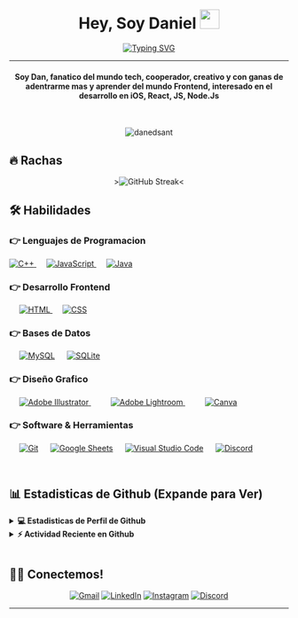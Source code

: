 
<h1 align="center">Hey, Soy Daniel <img src="https://media.giphy.com/media/hvRJCLFzcasrR4ia7z/giphy.gif" width="35"></h1>
<p align="center">
<a href="https://git.io/typing-svg"><img src="https://readme-typing-svg.demolab.com?font=Fira+Code&duration=1500&pause=2000&color=3DF7D0&background=7704FF00&center=true&width=435&lines=Estudiante+de+Inform%C3%A1tica;Javascript+%7C+iOS+" alt="Typing SVG" /></a>
</p>
<hr/>
<h4 align="center">Soy Dan, fanatico del mundo tech, cooperador, creativo y con ganas de adentrarme mas y aprender del mundo Frontend, interesado en el desarrollo en iOS, React, JS, Node.Js</h4>
<br>
<p align="center"> <img src="https://komarev.com/ghpvc/?username=danedsant&label=Profile%20views&color=0e75b6&style=plastic" alt="danedsant" /> </p>

## 🔥 Rachas
<p align="center">><img src="https://streak-stats.demolab.com?user=danedsant&theme=dracula&hide_border=true&border_radius=70&locale=es&short_numbers=true" alt="GitHub Streak" /><</p>


## 🛠️ Habilidades

### 👉 Lenguajes de Programacion

<p align="left"> 

  <a href="https://www.w3schools.com/cpp/" target="_blank"> 
    <img alt="C++" src="https://img.shields.io/badge/C++%20-%2300599C.svg?logo=c%2B%2B&logoColor=white">
  </a> 
  &emsp;
  <a href="https://developer.mozilla.org/en-US/docs/Web/JavaScript" target="_blank"> 
     <img alt="JavaScript" src="https://img.shields.io/badge/JavaScript%20-%23F7DF1E.svg?logo=javascript&logoColor=black">
   </a>
  &emsp;
  <a href="https://www.java.com" target="_blank"> 
    <img alt="Java" src="https://img.shields.io/badge/Java-%23007396.svg?logo=java&logoColor=white">
  </a>

</p>

### 👉 Desarrollo Frontend
<p align="left"> 
  &emsp; 
  <a href="https://www.w3.org/html/" target="_blank"> 
   <img alt="HTML" src="https://img.shields.io/badge/HTML5%20-%23E34F26.svg?logo=html5&logoColor=white">
  </a>   
  &emsp;
  <a href="https://www.w3schools.com/css/" target="_blank">
    <img alt="CSS" src="https://img.shields.io/badge/CSS%20-%231572B6.svg?logo=css3&logoColor=white">
  </a> 
</p>

### 👉 Bases de Datos
<p align="left">
  &emsp;
    <a href="https://www.mysql.com/"><img alt="MySQL" src="https://img.shields.io/badge/MySQL-%2300f.svg?style=flat&llogo=mysql&logoColor=white"></a>
  &emsp;
    <a href="https://www.sqlite.org/"><img alt="SQLite" src ="https://img.shields.io/badge/sqlite-%2307405e.svg?style=flat&logo=sqlite&logoColor=white"/></a>
  &emsp;
 </p>
  
### 👉 Diseño Grafico
<p align="left">
  &emsp;
  	
  
   <a href="https://www.adobe.com/in/products/illustrator.html" target="_blank"> 
    <img alt="Adobe Illustrator" src="https://img.shields.io/badge/Adobe Illustrator-%23FF9A00.svg?style=flat&logo=adobeillustrator&logoColor=white"/>
  </a> 
  &emsp;
    &emsp;
  <a href="https://www.adobe.com/in/products/photoshop-lightroom.html" target="_blank"> 
    <img alt="Adobe Lightroom" src="https://img.shields.io/badge/Adobe Lightroom-%2300f.svg?style=flat&logo=adobelightroom&logoColor=white"/>
  </a>
   &emsp;
    &emsp;
  <a href="#">
  	<img alt="Canva" src="https://img.shields.io/badge/Canva-%2300C4CC.svg?style=flat&logo=Canva&logoColor=white"/>
  </a>
 </p>

 ### 👉 Software & Herramientas
 
<p>
  &emsp;
    <a href="#"><img alt="Git" src="https://img.shields.io/badge/Git%20-%23F05033.svg?logo=git&logoColor=white"></a>
  &emsp;
    <a href="#"><img alt="Google Sheets" src="https://img.shields.io/badge/Google%20Sheets%20-%2334A853.svg?logo=google%20sheets&logoColor=white"></a>
  &emsp;
    <a href="#"><img alt="Visual Studio Code" src="https://img.shields.io/badge/Visual%20Studio%20Code-0078d7.svg?logo=visual-studio-code&logoColor=white"></a>
  &emsp;
	<a href="#"><img alt="Discord" src="https://img.shields.io/badge/Discord-%235865F2.svg?&logo=discord&logoColor=white"></a>
</p>

<br/>

## 📊 Estadisticas de Github (Expande para Ver) 


<details> 
  <summary><b>💻 Estadisticas de Perfil de Github </b></summary>
  <br/>
  <p align="left">
    <a href="https://github.com/anuraghazra/github-readme-stats"><img alt="Estadisticas de Github" src="https://github-readme-stats.vercel.app/api?username=danedsant&show_icons=true&count_private=true&theme=algolia" height="192px"/></a>
<br/>
  &nbsp;
	  <img src="https://github-readme-stats.vercel.app/api/top-langs?username=danedsant&show_icons=true&locale=en&layout=compact&theme=algolia" alt="danedsant height="192px"/>
  <br/>
  <b>Note:</b> Solo es una metrica de lo que consisten mis codigos y no reflejan experiencia o nivel de habilidad.
  </p>
</details>


<details>
  <summary><b>⚡ Actividad Reciente en Github </b></summary>
  <br/>
   <a href="https://github.com/danedsant"><img alt="Grafico de Actividad" src="https://activity-graph.herokuapp.com/graph?username=danedsant&custom_title=Daniel%20Santamaria's%20Contribution%20Graph&theme=react-dark" /></a>
  <br/>

</details>

<br/>

## 🙋‍♀️ Conectemos!
<p align="center">
  <a href="mailto:daneduvsant.com"><img src="https://img.icons8.com/bubbles/50/000000/gmail.png" alt="Gmail"/></a>
	<a href="https://linkedin.com/in/danedsant"><img src="https://img.icons8.com/bubbles/50/000000/linkedin.png" alt="LinkedIn"/></a>
	<a href="https://instagram.com/danedsant"><img src="https://img.icons8.com/bubbles/50/000000/instagram.png" alt="Instagram"/></a>
	<a href="https://discordapp.com/users/danedsant"><img src="https://img.icons8.com/bubbles/50/000000/discord.png" alt="Discord"/></a>
</p>

<hr/>







